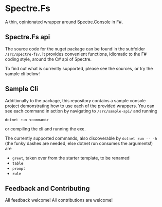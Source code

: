 # Spectre.Fs
A thin, opinionated wrapper around [Spectre.Console](https://github.com/spectreconsole/spectre.console) in F#.

## Spectre.Fs api
The source code for the nuget package can be found in the subfolder `/src/spectre-fs/`. It provides convenient functions, idiomatic to the F# coding style, around the C# api of Spectre.

To find out what is currently supported, please see the sources, or try the sample cli below!

## Sample Cli
Additionally to the package, this repository contains a sample console project demonstrating how to use each of the provided wrappers.
You can see each command in action by navigating to `/src/sample-api/` and running

```PS
dotnet run <command>
````
or compiling the cli and running the exe.

The currently supported commands, also discoverable by `dotnet run -- -h` (the funky dashes are needed, else dotnet run consumes the arguments!) are
* `greet`, taken over from the starter template, to be renamed
* `table` 
* `prompt`
* `rule`

## Feedback and Contributing
All feedback welcome!
All contributions are welcome!
